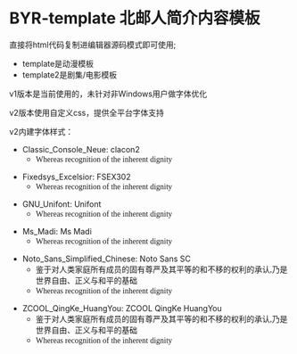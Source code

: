 # BYR-template 北邮人简介内容模板
直接将html代码复制进编辑器源码模式即可使用;

- template是动漫模板
- template2是剧集/电影模板

v1版本是当前使用的，未针对非Windows用户做字体优化

v2版本使用自定义css，提供全平台字体支持

v2内建字体样式：

<style type="text/css">
  @import url(./fonts/Classic_Console_Neue.css);
</style>

- Classic_Console_Neue: clacon2
  - <font face="clacon2"> Whereas recognition of the inherent dignity </font>

<style type="text/css">
  @import url(./fonts/Fixedsys_Excelsior.css);
</style>

- Fixedsys_Excelsior: FSEX302
  - <font face="FSEX302"> Whereas recognition of the inherent dignity </font>

<style type="text/css">
  @import url(./fonts/GNU_Unifont.css);
</style>

- GNU_Unifont: Unifont
  - <font face="Unifont"> Whereas recognition of the inherent dignity </font>

<style type="text/css">
  @import url(./fonts/Ms_Madi.css);
</style>

- Ms_Madi: Ms Madi
  - <font face="Ms Madi"> Whereas recognition of the inherent dignity </font>

<style type="text/css">
  @import url(./fonts/Noto_Sans_Simplified_Chinese.css);
</style>

- Noto_Sans_Simplified_Chinese: Noto Sans SC
  - <font face="Noto Sans SC"> 鉴于对人类家庭所有成员的固有尊严及其平等的和不移的权利的承认,乃是世界自由、正义与和平的基础 </font>
  - <font face="Noto Sans SC"> Whereas recognition of the inherent dignity </font>

<style type="text/css">
  @import url(./fonts/ZCOOL_QingKe_HuangYou.css);
</style>

- ZCOOL_QingKe_HuangYou: ZCOOL QingKe HuangYou
  - <font face="ZCOOL QingKe HuangYou"> 鉴于对人类家庭所有成员的固有尊严及其平等的和不移的权利的承认,乃是世界自由、正义与和平的基础 </font>
  - <font face="ZCOOL QingKe HuangYou"> Whereas recognition of the inherent dignity </font>